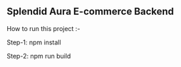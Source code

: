 ## Splendid Aura E-commerce Backend

How to run this project :-

Step-1: npm install

Step-2: npm run build
